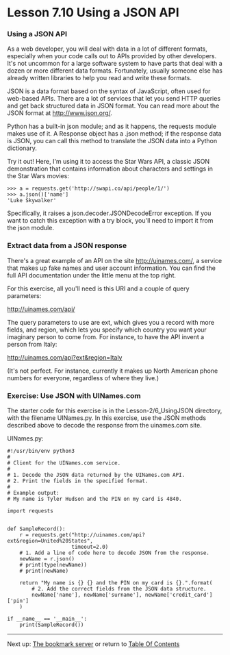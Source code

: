 # Lesson 7.10 Using a JSON API

### Using a JSON API
As a web developer, you will deal with data in a lot of different formats, especially when your code calls out to APIs provided by other developers. It's not uncommon for a large software system to have parts that deal with a dozen or more different data formats. Fortunately, usually someone else has already written libraries to help you read and write these formats.

JSON is a data format based on the syntax of JavaScript, often used for web-based APIs. There are a lot of services that let you send HTTP queries and get back structured data in JSON format. You can read more about the JSON format at http://www.json.org/.

Python has a built-in json module; and as it happens, the requests module makes use of it. A Response object has a .json method; if the response data is JSON, you can call this method to translate the JSON data into a Python dictionary.

Try it out! Here, I'm using it to access the Star Wars API, a classic JSON demonstration that contains information about characters and settings in the Star Wars movies:
```
>>> a = requests.get('http://swapi.co/api/people/1/')
>>> a.json()['name']
'Luke Skywalker'
```

Specifically, it raises a json.decoder.JSONDecodeError exception. If you want to catch this exception with a try block, you'll need to import it from the json module.

### Extract data from a JSON response
There's a great example of an API on the site http://uinames.com/, a service that makes up fake names and user account information. You can find the full API documentation under the little menu at the top right.

For this exercise, all you'll need is this URI and a couple of query parameters:

http://uinames.com/api/

The query parameters to use are ext, which gives you a record with more fields, and region, which lets you specify which country you want your imaginary person to come from. For instance, to have the API invent a person from Italy:

http://uinames.com/api?ext&region=Italy

(It's not perfect. For instance, currently it makes up North American phone numbers for everyone, regardless of where they live.)

### Exercise: Use JSON with UINames.com
The starter code for this exercise is in the Lesson-2/6_UsingJSON directory, with the filename UINames.py. In this exercise, use the JSON methods described above to decode the response from the uinames.com site.

UINames.py:
```
#!/usr/bin/env python3
#
# Client for the UINames.com service.
#
# 1. Decode the JSON data returned by the UINames.com API.
# 2. Print the fields in the specified format.
#
# Example output:
# My name is Tyler Hudson and the PIN on my card is 4840.

import requests


def SampleRecord():
    r = requests.get("http://uinames.com/api?ext&region=United%20States",
                     timeout=2.0)
    # 1. Add a line of code here to decode JSON from the response.
    newName = r.json()
    # print(type(newName))
    # print(newName)

    return "My name is {} {} and the PIN on my card is {}.".format(
        # 2. Add the correct fields from the JSON data structure.
        newName['name'], newName['surname'], newName['credit_card']['pin']
    )

if __name__ == '__main__':
    print(SampleRecord())

```

- - -
Next up: [The bookmark server](ND024_Part4_Lesson07_11.md) or return to [Table Of Contents](./ND024_TableOfContents.md)
